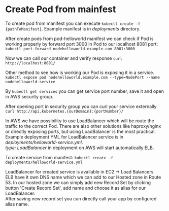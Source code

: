 # Create Pod from mainfest

To create pod from manifest you can execute `kubectl create -f {pathToManifest}`. Example manifest is in *deployments* directory.

After create pods from pod-helloworld manifest we can check if Pod is working properly by forward port 3000 in Pod to our  localhost 8081 port: <br>
`kubectl port-forward nodehelloworld.example.com 8081:3000`

Now we can call our container and verify response `curl http://localhost:8081/`

Other method to see how is working our Pod is exposing it in a service.
`kubectl expose pod nodehelloworld.example.com --type=NodePort --name nodehelloworld-service`

By `kubectl get services` you can get service port number, save it and open in AWS security group.

After opening port in security group you can curl your service externally `curl http://api.kubernetes.{ourDomain}:{portNumber}/`

In AWS we have possibility to use LoadBalancer which will be route the traffic to the correct Pod. There are also other solutions like haproxy/nginx or directly exposing ports, but using LoadBalancer is the most practical.
Example deployment YML for LoadBalancer service is in *deployments/helloworld-service.yml*. </br>
*type: LoadBalancer* in deployment on AWS will start automatically ELB.

To create service from manifest: `kubectl create -f deployments/helloworld-service.yml`

LoadBalancer for created service is available in EC2 -> Load Balancers. </br>
ELB have it own DNS name which we can add to our Hosted zone in Route 53. In our hosted zone we can simply add new Record Set by clicking button 'Create Record Set', add name and choose it as alias for our LoadBalancer. </br>
After saving new record set you can directly call your app by configured alias name.
